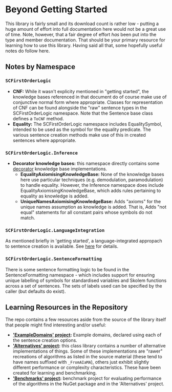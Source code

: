 ﻿# Beyond Getting Started

This library is fairly small and its download count is rather low - putting a huge amount of effort into full documentation here would not be a great use of time.
Note, however, that a fair degree of effort *has* been put into the type and member documentation. That should be your primary resource for learning how to use this library.
Having said all that, some hopefully useful notes do follow here.

## Notes by Namespace

### `SCFirstOrderLogic`

* **CNF:** While it wasn't explicity mentioned in "getting started", the knowledge bases referenced in that document do of course make use of conjunctive normal form where appropriate.
  Classes for representation of CNF can be found alongside the "raw" sentence types in the SCFirstOrderLogic namespace.
  Note that the Sentence base class defines a `ToCNF` method.
* **Equality:** The SCFirstOrderLogic namespace includes EqualitySymbol, intended to be used as the symbol for the equality predicate.
  The various sentence creation methods make use of this in created sentences where appropriate.

### `SCFirstOrderLogic.Inference`

* **Decorator knowledge bases:** this namespace directly contains some [decorator](https://en.wikipedia.org/wiki/Decorator_pattern) knowledge base implementations.
  * **EqualityAxiomisingKnowledgeBase:** None of the knowledge bases here use particular techniques (e.g. demodulation, paramodulation) to handle equality.
  However, the Inference namespace does include EqualityAxiomisingKnowledgeBase, which adds rules pertaining to equality as knowledge is added.
  * **UniqueNamesAxiomisingKnowledgeBase:** Adds "axioms" for the unique names assumption as knowledge is added. That is, Adds "not equal" statements for all constant pairs whose symbols do not match.

### `SCFirstOrderLogic.LanguageIntegration`

As mentioned briefly in 'getting started', a language-integrated appropach to sentence creation is available. See [here](beyond-getting-started/language-integration.md) for details.

### `SCFirstOrderLogic.SentenceFormatting`

There is some sentence formatting logic to be found in the SentenceFormatting namespace - which includes support for ensuring unique labelling of symbols for standardised variables and Skolem functions across a set of sentences.
The sets of labels used can be specified by the caller (but defaults do exist).

## Learning Resources in the Repository

The repo contains a few resources aside from the source of the library itself that people might find interesting and/or useful:

* **['ExampleDomains' project](https://github.com/sdcondon/SCFirstOrderLogic/tree/main/src/SCFirstOrderLogic.ExampleDomains):** Example domains, declared using each of the sentence creation options.
* **['Alternatives' project](https://github.com/sdcondon/SCFirstOrderLogic/tree/main/src/SCFirstOrderLogic.Alternatives):** this class library contains a number of alternative implementations of things.
  Some of these implementations are "rawer" recreations of algorithms as listed in the source material (these tend to have names suffixed with `_FromAIaMA`), others just exhibit slightly different performance or complexity characteristics.
  These have been created for learning and benchmarking.
* **['Benchmarks' project](https://github.com/sdcondon/SCFirstOrderLogic/tree/main/src/SCFirstOrderLogic.Benchmarks):** benchmark project for evaluating performance of the algorithms in the NuGet package and in the 'Alternatives' project.

